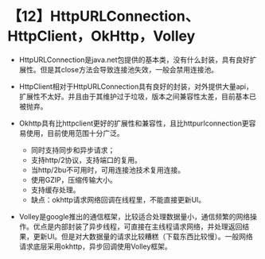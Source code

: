 # 【12】HttpURLConnection、HttpClient，OkHttp，Volley
- HttpURLConnection是java.net包提供的基本类，没有什么封装，具有良好扩展性。但是其close方法会导致连接池失效，一般会禁用连接池。
- HttpClient相对于HttpURLConnection具有良好的封装，对外提供大量api，扩展性不太好。并且由于其维护过于垃圾，版本之间兼容性太差，目前基本已被抛弃。
- Okhttp具有比httpclient更好的扩展性和兼容性，且比httpurlconnection更容易使用，目前使用范围十分广泛。
    - 同时支持同步和异步请求；
    - 支持http/2协议，支持端口的复用。
    - 当http/2bu不可用时，可用连接池技术复用连接。
    - 使用GZIP，压缩传输大小。
    - 支持缓存处理。
    - 缺点：okhttp请求网络回调在线程里，不能直接更新UI。

- Volley是google推出的通信框架，比较适合处理数据量小，通信频繁的网络操作。优点是内部封装了异步线程，可直接在主线程请求网络，并处理返回结果，更新UI。但是对大数据量的请求比较糟糕（下载东西比较慢）。一般网络请求底层采用okhttp，异步回调使用Volley框架。